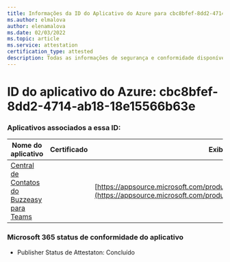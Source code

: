 ```yaml
---
title: Informações da ID do Aplicativo do Azure para cbc8bfef-8dd2-4714-ab18-18e15566b63e
ms.author: elmalova
author: elenamalova
ms.date: 02/03/2022
ms.topic: article
ms.service: attestation
certification_type: attested
description: Todas as informações de segurança e conformidade disponíveis para cbc8bfef-8dd2-4714-ab18-18e15566b63e.
---
```

# <a name="azure-app-id-cbc8bfef-8dd2-4714-ab18-18e15566b63e"></a>ID do aplicativo do Azure: cbc8bfef-8dd2-4714-ab18-18e15566b63e


### <a name="apps-associated-with-this-id"></a>Aplicativos associados a essa ID:
| **Nome do aplicativo** | **Certificado** | **Exibir no AppSource** |
|--------------|---------------|-----------------------|
| [Central de Contatos do Buzzeasy para Teams](https://docs.microsoft.com/microsoft-365-app-certification/forward/geomant.buzzeasy_teams_contact_center) |  | [https://appsource.microsoft.com/product/office/geomant.buzzeasy_teams_contact_center](https://appsource.microsoft.com/product/office/geomant.buzzeasy_teams_contact_center) |

### <a name="microsoft-365-app-compliance-status"></a>Microsoft 365 status de conformidade do aplicativo
- Publisher Status de Attestaton: Concluído
